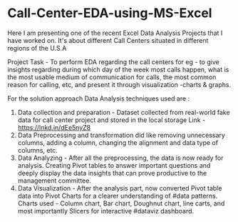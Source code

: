 # Call-Center-EDA-using-MS-Excel

Here I am presenting one of the recent Excel Data Analysis Projects that I have worked on. 
It's about different Call Centers situated in different regions of the U.S.A  

Project Task - To perform EDA regarding the call centers for eg - to give insights regarding during which day of the week most calls happen, what is the most usable medium of communication for calls, the most common reason for calling, etc, and present it through visualization -charts & graphs.  

For the solution approach Data Analysis techniques used are : 
1) Data collection and preparation - Dataset collected from real-world fake data for call center project and stored in the local storage Link -https://lnkd.in/dEe5nyZ8   
2) Data Preprocessing and transformation did like removing unnecessary columns, adding a column, changing the alignment and data type of columns, etc.  
3) Data Analyzing - After all the preprocessing, the data is now ready for analysis. Creating Pivot tables to answer important questions and deeply display the data insights that can prove productive to the management committee.  
4) Data Visualization - After the analysis part, now converted Pivot table data into Pivot Charts for a clearer understanding of #data patterns.  Charts used - Column chart, Bar chart, Doughnut chart, line carts, and most importantly Slicers for interactive #dataviz dashboard.
